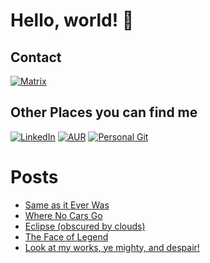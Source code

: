 # Hello, world! 👋

## Contact
[![Matrix](https://img.shields.io/badge/Matrix-%40me%3Amattstrapp.net-green?style=for-the-badge&logo=matrix)](https://matrix.to/#/@me:mattstrapp.net)

## Other Places you can find me
[![LinkedIn](https://img.shields.io/badge/LinkedIn-blue?style=for-the-badge&logo=linkedin)](https://www.linkedin.com/in/mattstrapp/)
[![AUR](https://img.shields.io/badge/AUR-grey?style=for-the-badge&logo=archlinux)](https://aur.archlinux.org/account/RossTheRoss)
[![Personal Git](https://img.shields.io/badge/Personal%20Git-black?style=for-the-badge&logo=git)](https://git.mattstrapp.net/)

# Posts
<!-- BLOG-POST-LIST:START -->
- [Same as it Ever Was](https://mattstrapp.net/posts/same-as-it-ever-was/)
- [Where No Cars Go](https://mattstrapp.net/posts/no-cars-go/)
- [Eclipse &lpar;obscured by clouds&rpar;](https://mattstrapp.net/posts/eclipse-obscured-by-clouds/)
- [The Face of Legend](https://mattstrapp.net/posts/the-face-that-mesmorises-all/)
- [Look at my works, ye mighty, and despair!](https://mattstrapp.net/posts/the-emperor-lies/)
<!-- BLOG-POST-LIST:END -->


<!--
**RosstheRoss/RossTheRoss** is a ✨ _special_ ✨ repository because its `README.md` (this file) appears on your GitHub profile.

Here are some ideas to get you started:

- 🔭 I’m currently working on ...
- 🌱 I’m currently learning ...
- 👯 I’m looking to collaborate on ...
- 🤔 I’m looking for help with ...
- 💬 Ask me about ...
- 📫 How to reach me: ...
- 😄 Pronouns: ...
- ⚡ Fun fact: ...
-->
